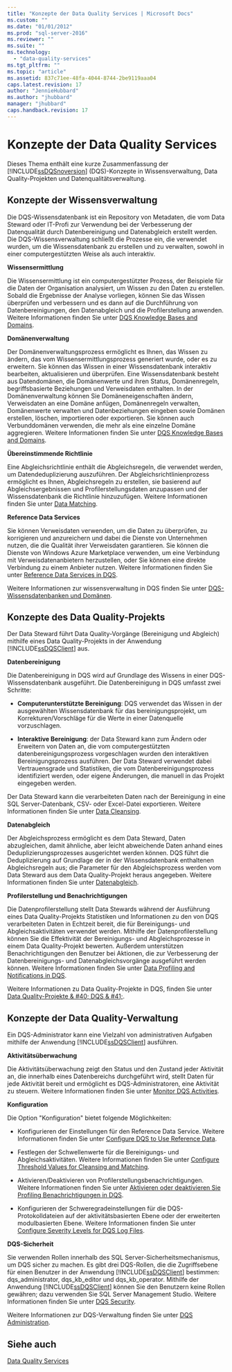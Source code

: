 ```yaml
---
title: "Konzepte der Data Quality Services | Microsoft Docs"
ms.custom: ""
ms.date: "01/01/2012"
ms.prod: "sql-server-2016"
ms.reviewer: ""
ms.suite: ""
ms.technology: 
  - "data-quality-services"
ms.tgt_pltfrm: ""
ms.topic: "article"
ms.assetid: 837c71ee-48fa-4044-8744-2be9119aaa04
caps.latest.revision: 17
author: "JennieHubbard"
ms.author: "jhubbard"
manager: "jhubbard"
caps.handback.revision: 17
---
```

# Konzepte der Data Quality Services
  Dieses Thema enthält eine kurze Zusammenfassung der [!INCLUDE[ssDQSnoversion](../includes/ssdqsnoversion-md.md)] (DQS)-Konzepte in Wissensverwaltung, Data Quality-Projekten und Datenqualitätsverwaltung.  
  
##  <a name="Knowledge"></a> Konzepte der Wissensverwaltung  
 Die DQS-Wissensdatenbank ist ein Repository von Metadaten, die vom Data Steward oder IT-Profi zur Verwendung bei der Verbesserung der Datenqualität durch Datenbereinigung und Datenabgleich erstellt werden. Die DQS-Wissensverwaltung schließt die Prozesse ein, die verwendet wurden, um die Wissensdatenbank zu erstellen und zu verwalten, sowohl in einer computergestützten Weise als auch interaktiv.  
  
 **Wissensermittlung**  
  
 Die Wissensermittlung ist ein computergestützter Prozess, der Beispiele für die Daten der Organisation analysiert, um Wissen zu den Daten zu erstellen. Sobald die Ergebnisse der Analyse vorliegen, können Sie das Wissen überprüfen und verbessern und es dann auf die Durchführung von Datenbereinigungen, den Datenabgleich und die Profilerstellung anwenden. Weitere Informationen finden Sie unter [DQS Knowledge Bases and Domains](../data-quality-services/dqs-knowledge-bases-and-domains.md).  
  
 **Domänenverwaltung**  
  
 Der Domänenverwaltungsprozess ermöglicht es Ihnen, das Wissen zu ändern, das vom Wissensermittlungsprozess generiert wurde, oder es zu erweitern. Sie können das Wissen in einer Wissensdatenbank interaktiv bearbeiten, aktualisieren und überprüfen. Eine Wissensdatenbank besteht aus Datendomänen, die Domänenwerte und ihren Status, Domänenregeln, begriffsbasierte Beziehungen und Verweisdaten enthalten. In der Domänenverwaltung können Sie Domäneneigenschaften ändern, Verweisdaten an eine Domäne anfügen, Domänenregeln verwalten, Domänenwerte verwalten und Datenbeziehungen eingeben sowie Domänen erstellen, löschen, importieren oder exportieren. Sie können auch Verbunddomänen verwenden, die mehr als eine einzelne Domäne aggregieren. Weitere Informationen finden Sie unter [DQS Knowledge Bases and Domains](../data-quality-services/dqs-knowledge-bases-and-domains.md).  
  
 **Übereinstimmende Richtlinie**  
  
 Eine Abgleichsrichtlinie enthält die Abgleichsregeln, die verwendet werden, um Datendeduplizierung auszuführen. Der Abgleichsrichtlinienprozess ermöglicht es Ihnen, Abgleichsregeln zu erstellen, sie basierend auf Abgleichsergebnissen und Profilerstellungsdaten anzupassen und der Wissensdatenbank die Richtlinie hinzuzufügen. Weitere Informationen finden Sie unter [Data Matching](../data-quality-services/data-matching.md).  
  
 **Reference Data Services**  
  
 Sie können Verweisdaten verwenden, um die Daten zu überprüfen, zu korrigieren und anzureichern und dabei die Dienste von Unternehmen nutzen, die die Qualität ihrer Verweisdaten garantieren. Sie können die Dienste von Windows Azure Marketplace verwenden, um eine Verbindung mit Verweisdatenanbietern herzustellen, oder Sie können eine direkte Verbindung zu einem Anbieter nutzen. Weitere Informationen finden Sie unter [Reference Data Services in DQS](../data-quality-services/reference-data-services-in-dqs.md).  
  
 Weitere Informationen zur wissensverwaltung in DQS finden Sie unter [DQS-Wissensdatenbanken und Domänen](../data-quality-services/dqs-knowledge-bases-and-domains.md).  
  
##  <a name="Projects"></a> Konzepte des Data Quality-Projekts  
 Der Data Steward führt Data Quality-Vorgänge (Bereinigung und Abgleich) mithilfe eines Data Quality-Projekts in der Anwendung [!INCLUDE[ssDQSClient](../includes/ssdqsclient-md.md)] aus.  
  
 **Datenbereinigung**  
  
 Die Datenbereinigung in DQS wird auf Grundlage des Wissens in einer DQS-Wissensdatenbank ausgeführt. Die Datenbereinigung in DQS umfasst zwei Schritte:  
  
-   **Computerunterstützte Bereinigung**: DQS verwendet das Wissen in der ausgewählten Wissensdatenbank für das bereinigungsprojekt, um Korrekturen/Vorschläge für die Werte in einer Datenquelle vorzuschlagen.  
  
-   **Interaktive Bereinigung**: der Data Steward kann zum Ändern oder Erweitern von Daten an, die vom computergestützten datenbereinigungsprozess vorgeschlagen wurden den interaktiven Bereinigungsprozess ausführen. Der Data Steward verwendet dabei Vertrauensgrade und Statistiken, die vom Datenbereinigungsprozess identifiziert werden, oder eigene Änderungen, die manuell in das Projekt eingegeben werden.  
  
 Der Data Steward kann die verarbeiteten Daten nach der Bereinigung in eine SQL Server-Datenbank, CSV- oder Excel-Datei exportieren. Weitere Informationen finden Sie unter [Data Cleansing](../data-quality-services/data-cleansing.md).  
  
 **Datenabgleich**  
  
 Der Abgleichsprozess ermöglicht es dem Data Steward, Daten abzugleichen, damit ähnliche, aber leicht abweichende Daten anhand eines Deduplizierungsprozesses ausgerichtet werden können. DQS führt die Deduplizierung auf Grundlage der in der Wissensdatenbank enthaltenen Abgleichsregeln aus; die Parameter für den Abgleichsprozess werden vom Data Steward aus dem Data Quality-Projekt heraus angegeben. Weitere Informationen finden Sie unter [Datenabgleich](../data-quality-services/data-matching.md).  
  
 **Profilerstellung und Benachrichtigungen**  
  
 Die Datenprofilerstellung stellt Data Stewards während der Ausführung eines Data Quality-Projekts Statistiken und Informationen zu den von DQS verarbeiteten Daten in Echtzeit bereit, die für Bereinigungs- und Abgleichsaktivitäten verwendet werden. Mithilfe der Datenprofilerstellung können Sie die Effektivität der Bereinigungs- und Abgleichsprozesse in einem Data Quality-Projekt bewerten. Außerdem unterstützen Benachrichtigungen den Benutzer bei Aktionen, die zur Verbesserung der Datenbereinigungs- und Datenabgleichsvorgänge ausgeführt werden können. Weitere Informationen finden Sie unter [Data Profiling and Notifications in DQS](../data-quality-services/data-profiling-and-notifications-in-dqs.md).  
  
 Weitere Informationen zu Data Quality-Projekte in DQS, finden Sie unter [Data Quality-Projekte & #40; DQS & #41;](../data-quality-services/data-quality-projects-dqs.md).  
  
##  <a name="Admin"></a> Konzepte der Data Quality-Verwaltung  
 Ein DQS-Administrator kann eine Vielzahl von administrativen Aufgaben mithilfe der Anwendung [!INCLUDE[ssDQSClient](../includes/ssdqsclient-md.md)] ausführen.  
  
 **Aktivitätsüberwachung**  
  
 Die Aktivitätsüberwachung zeigt den Status und den Zustand jeder Aktivität an, die innerhalb eines Datenbereichs durchgeführt wird, stellt Daten für jede Aktivität bereit und ermöglicht es DQS-Administratoren, eine Aktivität zu steuern. Weitere Informationen finden Sie unter [Monitor DQS Activities](../data-quality-services/monitor-dqs-activities.md).  
  
 **Konfiguration**  
  
 Die Option "Konfiguration" bietet folgende Möglichkeiten:  
  
-   Konfigurieren der Einstellungen für den Reference Data Service. Weitere Informationen finden Sie unter [Configure DQS to Use Reference Data](../data-quality-services/configure-dqs-to-use-reference-data.md).  
  
-   Festlegen der Schwellenwerte für die Bereinigungs- und Abgleichsaktivitäten. Weitere Informationen finden Sie unter [Configure Threshold Values for Cleansing and Matching](../data-quality-services/configure-threshold-values-for-cleansing-and-matching.md).  
  
-   Aktivieren/Deaktivieren von Profilerstellungsbenachrichtigungen. Weitere Informationen finden Sie unter [Aktivieren oder deaktivieren Sie Profiling Benachrichtigungen in DQS](../data-quality-services/enable-or-disable-profiling-notifications-in-dqs.md).  
  
-   Konfigurieren der Schweregradeinstellungen für die DQS-Protokolldateien auf der aktivitätsbasierten Ebene oder der erweiterten modulbasierten Ebene. Weitere Informationen finden Sie unter [Configure Severity Levels for DQS Log Files](../data-quality-services/configure-severity-levels-for-dqs-log-files.md).  
  
 **DQS-Sicherheit**  
  
 Sie verwenden Rollen innerhalb des SQL Server-Sicherheitsmechanismus, um DQS sicher zu machen. Es gibt drei DQS-Rollen, die die Zugriffsebene für einen Benutzer in der Anwendung [!INCLUDE[ssDQSClient](../includes/ssdqsclient-md.md)] bestimmen: dqs_administrator, dqs_kb_editor und dqs_kb_operator. Mithilfe der Anwendung [!INCLUDE[ssDQSClient](../includes/ssdqsclient-md.md)] können Sie den Benutzern keine Rollen gewähren; dazu verwenden Sie SQL Server Management Studio. Weitere Informationen finden Sie unter [DQS Security](../data-quality-services/dqs-security.md).  
  
 Weitere Informationen zur DQS-Verwaltung finden Sie unter [DQS Administration](../data-quality-services/dqs-administration.md).  
  
## Siehe auch  
 [Data Quality Services](../data-quality-services/data-quality-services.md)  
  
  